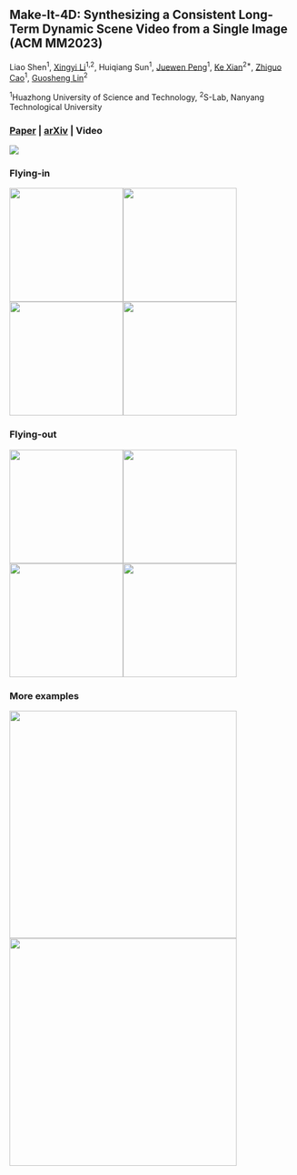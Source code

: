 ## Make-It-4D: Synthesizing a Consistent Long-Term Dynamic Scene Video from a Single Image (ACM MM2023)
Liao Shen<sup>1</sup>,
[Xingyi Li](https://scholar.google.com/citations?user=XDKQsvUAAAAJ&hl)<sup>1,2</sup>,
Huiqiang Sun<sup>1</sup>,
[Juewen Peng](https://scholar.google.com/citations?hl=en&user=fYC6lCUAAAAJ)<sup>1</sup>,
[Ke Xian](https://sites.google.com/site/kexian1991/)<sup>2*</sup>,
[Zhiguo Cao](http://english.aia.hust.edu.cn/info/1085/1528.htm)<sup>1</sup>,
[Guosheng Lin](https://guosheng.github.io/)<sup>2</sup>

<sup>1</sup>Huazhong University of Science and Technology, <sup>2</sup>S-Lab, Nanyang Technological University
### [Paper](https://github.com/leoShen917/Make-It-4D/blob/main/pdf/Make-It-4D.pdf) | [arXiv](https://arxiv.org/abs/2308.10257) | Video 

<img src="https://github.com/leoShen917/Make-It-4D/blob/main/demo/teaser1.gif">

### Flying-in
<img src="https://github.com/leoShen917/Make-It-4D/blob/main/demo/flyin1.gif" width="200"><img src="https://github.com/leoShen917/Make-It-4D/blob/main/demo/flyin2.gif" width="200"><img src="https://github.com/leoShen917/Make-It-4D/blob/main/demo/flyin2.gif" width="200"><img src="https://github.com/leoShen917/Make-It-4D/blob/main/demo/flyin4.gif" width="200">
### Flying-out
<img src="https://github.com/leoShen917/Make-It-4D/blob/main/demo/flyout1.gif" width="200"><img src="https://github.com/leoShen917/Make-It-4D/blob/main/demo/flyout2.gif" width="200"><img src="https://github.com/leoShen917/Make-It-4D/blob/main/demo/flyout3.gif" width="200"><img src="https://github.com/leoShen917/Make-It-4D/blob/main/demo/flyout4.gif" width="200">
### More examples
<img src="https://github.com/leoShen917/Make-It-4D/blob/main/demo/teaser2.gif" width="400"><img src="https://github.com/leoShen917/Make-It-4D/blob/main/demo/teaser3.gif" width="400">
